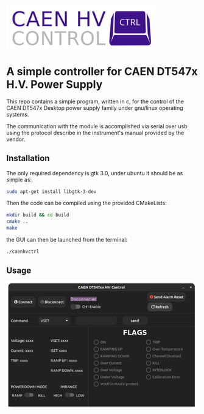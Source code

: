 <img width="400" src="docs/logo.svg">

# A simple controller for CAEN DT547x H.V. Power Supply

This repo contains a simple program, written in c, for the control of the CAEN DT547x Desktop power supply family under gnu/linux operating systems.

The communication with the module is accomplished via serial over usb using the protocol
describe in the instrument's manual provided by the vendor.

## Installation

The only required dependency is gtk 3.0, under ubuntu it should be as simple as:
````bash
sudo apt-get install libgtk-3-dev
````

Then the code can be compiled using the provided CMakeLists:

````bash
mkdir build && cd build
cmake ..
make
````

the GUI can then be launched from the terminal:

````bash
./caenhvctrl
````


## Usage



<img width="500" src="docs/gui.png">


